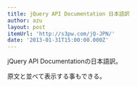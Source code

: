 ```yaml
---
title: jQuery API Documentation 日本語訳
author: azu
layout: post
itemUrl: 'http://s3pw.com/jQ-JPN/'
date: '2013-01-31T15:00:00.000Z'
---
```

jQuery API Documentationの日本語訳。

原文と並べて表示する事もできる。
